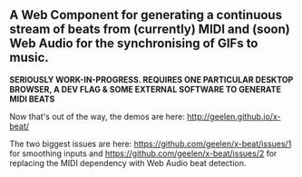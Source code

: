 # <x-beat>

## A Web Component for generating a continuous stream of beats from (currently) MIDI and (soon) Web Audio for the synchronising of GIFs to music.

**SERIOUSLY WORK-IN-PROGRESS. REQUIRES ONE PARTICULAR DESKTOP BROWSER, A DEV FLAG & SOME EXTERNAL SOFTWARE TO GENERATE MIDI BEATS**

Now that's out of the way, the demos are here: http://geelen.github.io/x-beat/

The two biggest issues are here: https://github.com/geelen/x-beat/issues/1 for smoothing inputs and https://github.com/geelen/x-beat/issues/2 for replacing the MIDI dependency with Web Audio beat detection.
